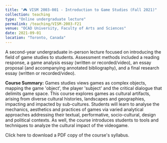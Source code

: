 ```yaml
---
title: "🎮 VISM 2003-001 - Introduction to Game Studies (Fall 2021)"
collection: teaching
type: "Online undergraduate lecture"
permalink: /teaching/VISM-2003-F21
venue: "OCAD University, Faculty of Arts and Sciences"
date: 2021-09-01
location: "Toronto, Canada"
---
```


A second-year undergraduate in-person lecture focused on introducing the field of game studies to students. Assessment methods included a reading response, a game analysis essay (written or recorded/video), an essay proposal (and accompanying annotated bibliography), and a final research essay (written or recorded/video).

<b>Course Summary:</b> Games studies views games as complex objects, mapping the game 'object', the player 'subject' and the critical dialogue that delimits game space. This course explores games as cultural artifacts, arising from diverse cultural histories, landscapes and geographies, impacting and impacted by sub-cultures. Students will learn to analyse the mechanics, aesthetics and practices of games via varied analytical approaches addressing their textual, performative, socio-cultural, design and political contexts. As well, the course introduces students to tools and techniques to analyze the cultural impact of the videogame.

Click here to download a PDF copy of the course's syllabus.
